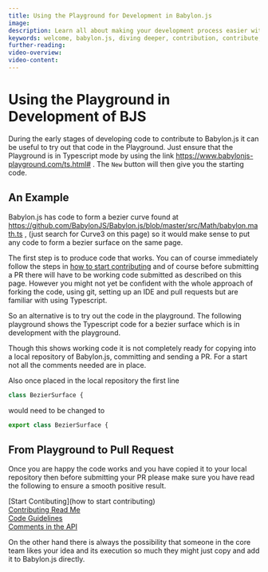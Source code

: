 ```yaml
---
title: Using the Playground for Development in Babylon.js
image: 
description: Learn all about making your development process easier with the super handy playground.
keywords: welcome, babylon.js, diving deeper, contribution, contribute, open-source, oss, playground, develope
further-reading:
video-overview:
video-content:
---
```


# Using the Playground in Development of BJS

During the early stages of developing code to contribute to Babylon.js it can be useful to try out that code in the Playground. Just ensure that the Playground is in Typescript mode by using the link https://www.babylonjs-playground.com/ts.html# . The `New` button will then give you the starting code. 

## An Example

Babylon.js has code to form a bezier curve found at https://github.com/BabylonJS/Babylon.js/blob/master/src/Math/babylon.math.ts , (just search for Curve3 on this page) so it would make sense to put any code to form a bezier surface on the same page.

The first step is to produce code that works. You can of course immediately follow the steps in [how to start contributing](/divingDeeper/developWithBjs/howToStart) and of course before submitting a PR there will have to be working code submitted as described on this page. However you might not yet be confident with the whole approach of forking the code, using git, setting up an IDE and pull requests but are familiar with using Typescript.

So an alternative is to try out the code in the playground. The following playground shows the Typescript code for a bezier surface which is in development with the playground.

<Playground id="H3AF26#1" title="Playground Code Example - Bezier Surface" description="Simple playground example of a Bezier Surface." image="/img/playgroundsAndNMEs/divingDeeperUsingPlaygrounds1.jpg"/>

Though this shows working code it is not completely ready for copying into a local repository of Babylon.js, committing and sending a PR. For a start not all the comments needed are in place. 

Also once placed in the local repository the first line

```javascript
class BezierSurface {
```

would need to be changed to

```javascript
export class BezierSurface {
```


## From Playground to Pull Request

Once you are happy the code works and you have copied it to your local repository then before submitting your PR please make sure you have read the following to ensure a smooth positive result.

[Start Contibuting](how to start contributing)  
[Contributing Read Me](https://github.com/BabylonJS/Babylon.js/blob/master/contributing.md)  
[Code Guidelines](/divingDeeper/developWithBjs/approvedNamingConventions)  
[Comments in the API](/divingDeeper/developWithBjs/contributeToAPI)

On the other hand there is always the possibility that someone in the core team likes your idea and its execution so much they might just copy and add it to Babylon.js directly.


&nbsp;